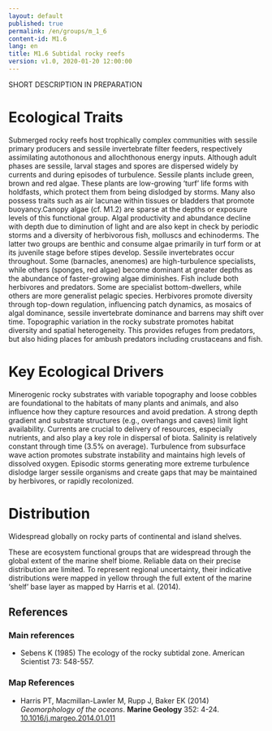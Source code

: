 ```yaml
---
layout: default
published: true
permalink: /en/groups/m_1_6
content-id: M1.6
lang: en
title: M1.6 Subtidal rocky reefs
version: v1.0, 2020-01-20 12:00:00
---
```


SHORT DESCRIPTION IN PREPARATION

# Ecological Traits
 
Submerged rocky reefs host trophically complex communities with sessile primary producers and sessile invertebrate filter feeders, respectively assimilating autothonous and allochthonous energy inputs. Although adult phases are sessile, larval stages and spores are dispersed widely by currents and during episodes of turbulence. Sessile plants include green, brown and red algae. These plants are low-growing ‘turf’ life forms with holdfasts, which protect them from being dislodged by storms. Many also possess traits such as air lacunae within tissues or bladders that promote buoyancy.Canopy algae (cf. M1.2) are sparse at the depths or exposure levels of this functional group. Algal productivity and abundance decline with depth due to diminution of light and are also kept in check by periodic storms and a diversity of herbivorous fish, molluscs and echinoderms. The latter two groups are benthic and consume algae primarily in turf form or at its juvenile stage before stipes develop. Sessile invertebrates occur throughout. Some (barnacles, anenomes) are high-turbulence specialists, while others (sponges, red algae) become dominant at greater depths as the abundance of faster-growing algae diminishes. Fish include both herbivores and predators. Some are specialist bottom-dwellers, while others are more generalist pelagic species. Herbivores promote diversity through top-down regulation, influencing patch dynamics, as mosaics of algal dominance, sessile invertebrate dominance and barrens may shift over time. Topographic variation in the rocky substrate promotes habitat diversity and spatial heterogeneity. This provides refuges from predators, but also hiding places for ambush predators including crustaceans and fish.
   
 
# Key Ecological Drivers
 
Minerogenic rocky substrates with variable topography and loose cobbles are foundational to the habitats of many plants and animals, and also influence how they capture resources and avoid predation. A strong depth gradient and substrate structures (e.g., overhangs and caves) limit light availability. Currents are crucial to delivery of resources, especially nutrients, and also play a key role in dispersal of biota. Salinity is relatively constant through time (3.5% on average). Turbulence from subsurface wave action promotes substrate instability and maintains high levels of dissolved oxygen. Episodic storms generating more extreme turbulence dislodge larger sessile organisms and create gaps that may be maintained by herbivores, or rapidly recolonized.
 
# Distribution
 
Widespread globally on rocky parts of continental and island shelves.

These are ecosystem functional groups that are widespread through the global extent of the marine shelf biome. Reliable data on their precise distribution are limited. To represent regional uncertainty, their indicative distributions were mapped in yellow through the full extent of the marine ‘shelf’ base layer as mapped by Harris et al. (2014).

## References

### Main references
* Sebens K (1985) The ecology of the rocky subtidal zone. American Scientist 73: 548-557.

### Map References
* Harris PT, Macmillan-Lawler M, Rupp J, Baker EK (2014) *Geomorphology of the oceans*. **Marine Geology** 352: 4-24. [10.1016/j.margeo.2014.01.011](https://doi.org/10.1016/j.margeo.2014.01.011)
